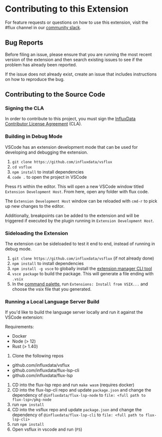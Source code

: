 # Contributing to this Extension

For feature requests or questions on how to use this extension, visit the #flux channel in our [community slack](https://www.influxdata.com/slack).

## Bug Reports

Before filing an issue, please ensure that you are running the most recent version of the extension and then search existing issues to see if the problem has already been reported.

If the issue does not already exist, create an issue that includes instructions on how to reproduce the bug.

## Contributing to the Source Code

### Signing the CLA
In order to contribute to this project, you must sign the
[InfluxData Contributor License Agreement](https://www.influxdata.com/legal/cla/) (CLA).

### Building in Debug Mode

VSCode has an extension development mode that can be used for developing and debugging the extension.

1. `git clone https://github.com/influxdata/vsflux`
1. `cd vsflux`
1. `npm install` to install dependencies
1. `code .` to open the project in VSCode

Press `F5` within the editor. This will open a new VSCode window titled `Extension Development Host`. From here, open any folder with flux code.

The `Extension Development Host` window can be reloaded with `cmd-r` to pick up new changes to the editor.

Additionally, breakpoints can be added to the extension and will be triggered if executed by the plugin running in `Extension Development Host`.

### Sideloading the Extension

The extension can be sideloaded to test it end to end, instead of running in debug mode.

1. `git clone https://github.com/influxdata/vsflux` (if not already done)
1. `npm install` to install dependencies
1. `npm install -g vsce` to globally install the [extension manager CLI tool](https://github.com/microsoft/vscode-vsce)
1. `vsce package` to build the package. This will generate a file ending with `.vsix`
1. In the [command palette](https://code.visualstudio.com/docs/getstarted/userinterface#_command-palette), run `Extensions: Install from VSIX...` and choose the vsix file that you generated.

### Running a Local Language Server Build

If you'd like to build the language server locally and run it against the VSCode extension:

Requirements:

* Docker
* Node (> 12)
* Rust (> 1.40)

1. Clone the following repos
  - github.com/influxdata/vsflux
  - github.com/influxdata/flux-lsp-cli
  - github.com/influxdata/flux-lsp
1. CD into the flux-lsp repo and run `make wasm` (requires docker)
1. CD into the flux-lsp-cli repo and update `package.json` and change the dependency of `@influxdata/flux-lsp-node` to `file: <full path to flux-lsp>/pkg-node`
1. run `npm install`
1. CD into the vsflux repo and update `package.json` and change the dependency of `@influxdata/flux-lsp-cli` to `file: <full path to flux-lsp-cli>`
1. run `npm install`
1. Open vsflux in vscode and run (`F5`)

